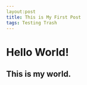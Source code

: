 ```yaml
---
layout:post
title: This is My First Post
tags: Testing Trash
---
```

# Hello World!
## This is my world.
